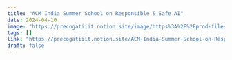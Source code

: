 ```yaml
---
title: "ACM India Summer School on Responsible & Safe AI"
date: 2024-04-10
image: "https://precogatiiit.notion.site/image/https%3A%2F%2Fprod-files-secure.s3.us-west-2.amazonaws.com%2F5cf3dc59-cd3b-4e22-b180-46f99999b8c0%2F321edae4-d1c1-43cf-81f2-8cda51072768%2FACM_India_Summer_School_Flyer_(3).png?table=block&id=298930f0-7dd5-4f82-b7a5-a5644f2069c3&spaceId=5cf3dc59-cd3b-4e22-b180-46f99999b8c0&width=880&userId=&cache=v2"
tags: []
link: "https://precogatiiit.notion.site/ACM-India-Summer-School-on-Responsible-Safe-AI-76108c53564d4dc4af46c1d3bed52946"
draft: false
---
```

